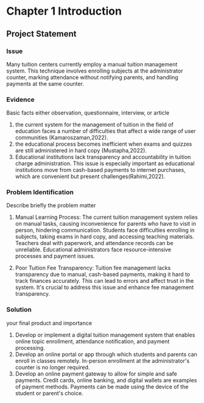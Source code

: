 # Chapter 1 Introduction

## Project Statement

### Issue
Many tuition centers currently employ a manual tuition management system. This technique involves enrolling subjects at the administrator counter, marking attendance without notifying parents, and handling payments at the same counter.  

### Evidence
Basic facts either observation, questionnaire, interview, or article

  1.  the current system for the management of tuition in the field of education faces a number of difficulties that affect a wide range of user communities (Kamaroszaman,2022).
  2. the educational process becomes inefficient when exams and quizzes are still administered in hard copy (Mustapha,2022).
  3. Educational institutions lack transparency and accountability in tuition charge administration. This issue is especially important as       educational institutions move from cash-based payments to internet purchases, which are convenient but present challenges(Rahimi,2022).

### Problem Identification
Describe briefly the problem matter

 1. Manual Learning Process: The current tuition management system relies on manual tasks, causing inconvenience for parents who have to visit in person, hindering communication. Students face difficulties enrolling in subjects, taking exams in hard copy, and accessing teaching materials. Teachers deal with paperwork, and attendance records can be unreliable. Educational administrators face resource-intensive processes and payment issues.

2. Poor Tuition Fee Transparency: Tuition fee management lacks transparency due to manual, cash-based payments, making it hard to track finances accurately. This can lead to errors and affect trust in the system. It's crucial to address this issue and enhance fee management transparency.

### Solution
your final product and importance

  1. Develop or implement a digital tuition management system that enables online topic enrollment, attendance notification, and payment processing.
  2. Develop an online portal or app through which students and parents can enroll in classes remotely. In-person enrollment at the administrator's counter is no longer required.
  3. Develop an online payment gateway to allow for simple and safe payments. Credit cards, online banking, and digital wallets are examples of payment methods. Payments can be made using the device of the student or parent's choice.






